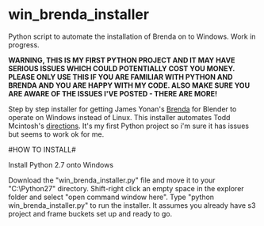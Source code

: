 # win_brenda_installer
Python script to automate the installation of Brenda on to Windows. Work in progress.

**WARNING, THIS IS MY FIRST PYTHON PROJECT AND IT MAY HAVE SERIOUS ISSUES WHICH COULD POTENTIALLY COST YOU MONEY. PLEASE ONLY USE THIS IF YOU ARE FAMILIAR WITH PYTHON AND BRENDA AND YOU ARE HAPPY WITH MY CODE. ALSO MAKE SURE YOU ARE AWARE OF THE ISSUES I'VE POSTED - THERE ARE MORE!**

Step by step installer for getting James Yonan's [Brenda](https://github.com/jamesyonan/brenda) for Blender to operate on Windows instead of Linux. This installer automates Todd Mcintosh's [directions](http://brendapro.com/forum/viewtopic.php?f=0&t=76&sid=e6bc8c5335e35bab0605da5a5a6f9965). It's my first Python project so i'm sure it has issues but seems to work ok for me.
 
#HOW TO INSTALL#

Install Python 2.7 onto Windows

Download the "win_brenda_installer.py" file and move it to your "C:\Python27" directory. Shift-right click an empty space in the explorer folder and select "open command window here". Type "python win_brenda_installer.py" to run the installer. It assumes you already have s3 project and frame buckets set up and ready to go. 
